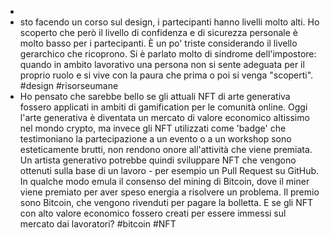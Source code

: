 -
- sto facendo un corso sul design, i partecipanti hanno livelli molto alti. Ho scoperto che però il livello di confidenza e di sicurezza personale è molto basso per i partecipanti. È un po' triste considerando il livello gerarchico che ricoprono. Si è parlato molto di sindrome dell'impostore: quando in ambito lavorativo una persona non si sente adeguata per il proprio ruolo e si vive con la paura che prima o poi si venga "scoperti". #design #risorseumane
- Ho pensato che sarebbe bello se gli attuali NFT di arte generativa fossero applicati in ambiti di gamification per le comunità online. Oggi l'arte generativa è diventata un mercato di valore economico altissimo nel mondo crypto, ma invece gli NFT utilizzati come 'badge' che testimoniano la partecipazione a un evento o a un workshop sono esteticamente brutti, non rendono onore all'attività che viene premiata. Un artista generativo potrebbe quindi sviluppare NFT che vengono ottenuti sulla base di un lavoro - per esempio un Pull Request su GitHub. 
  In qualche modo emula il consenso del mining di Bitcoin, dove il miner viene premiato per aver speso energia a risolvere un problema. Il premio sono Bitcoin, che vengono rivenduti per pagare la bolletta. 
  E se gli NFT con alto valore economico fossero creati per essere immessi sul mercato dai lavoratori? #bitcoin #NFT